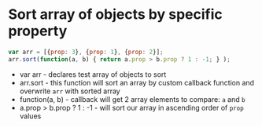 # Sort array of objects by specific property

```javascript
var arr = [{prop: 3}, {prop: 1}, {prop: 2}];
arr.sort(function(a, b) { return a.prop > b.prop ? 1 : -1; } );
```

- var arr - declares test array of objects to sort
- arr.sort - this function will sort an array by custom callback function and overwrite ```arr``` with sorted array
- function(a, b) - callback will get 2 array elements to compare: ```a``` and ```b```
- a.prop > b.prop ? 1 : -1 - will sort our array in ascending order of ```prop``` values
